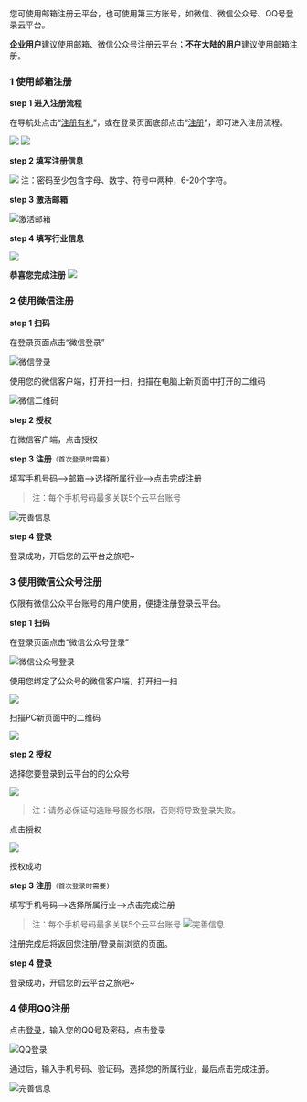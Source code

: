 您可使用邮箱注册云平台，也可使用第三方账号，如微信、微信公众号、QQ号登录云平台。

**企业用户**建议使用邮箱、微信公众号注册云平台；**不在大陆的用户**建议使用邮箱注册。


### 1 使用邮箱注册

**step 1 进入注册流程**

在导航处点击“[注册有礼](http://tce.fsphere.cn/register)”，或在登录页面底部点击“[注册](http://tce.fsphere.cn/register)”，即可进入注册流程。

![](http://imgcache.tce.fsphere.cn/static/mc.qcloudimg.com/static/img/583b467beb32817cafd46fe49eb5c05c/zhucerukou2.png)
![ ](http://imgcache.tce.fsphere.cn/static/mc.qcloudimg.com/static/img/1c8efeeb1d71317efcdd6e5b3e0159ba/image.png)

**step 2 填写注册信息**

![](http://imgcache.tce.fsphere.cn/static/mc.qcloudimg.com/static/img/8198242cc2bad3d2415fc7f8d7f57835/3.png)
注：密码至少包含字母、数字、符号中两种，6-20个字符。

**step 3 激活邮箱**

![激活邮箱](//mc.qcloudimg.com/static/img/8d2cf2b8725b4e2d7a00da54332995e4/image.png)

**step 4 填写行业信息**

![](http://imgcache.tce.fsphere.cn/static/mc.qcloudimg.com/static/img/b3508c2496948d24dedb70c7e84ae485/hangye.png)

**恭喜您完成注册**
![](http://imgcache.tce.fsphere.cn/static/mc.qcloudimg.com/static/img/421ecf2598e18895a40aeae74aa973ff/end.png)


### 2 使用微信注册

 **step 1 扫码**
 
在登录页面点击“微信登录”

![微信登录](http://imgcache.tce.fsphere.cn/static/mc.qcloudimg.com/static/img/5a08fe54336c7bcbbdb285f7f9e5d1ae/weixindenglu.png)

使用您的微信客户端，打开扫一扫，扫描在电脑上新页面中打开的二维码

![微信二维码](http://imgcache.tce.fsphere.cn/static/mc.qcloudimg.com/static/img/83f81884267b00b7828d4ad8cca19953/weixin2.png)


 **step 2 授权**
 
在微信客户端，点击授权

**step 3 注册**`（首次登录时需要) `

填写手机号码—>邮箱—>选择所属行业——>点击完成注册
>注：每个手机号码最多关联5个云平台账号

![完善信息](//mc.qcloudimg.com/static/img/171940de3430748142311d5b12585393/image.png)

 **step 4 登录**
 
登录成功，开启您的云平台之旅吧~

### 3 使用微信公众号注册

仅限有微信公众平台账号的用户使用，便捷注册登录云平台。

 **step 1 扫码**
 
在登录页面点击“微信公众号登录”

![微信公众号登录](http://imgcache.tce.fsphere.cn/static/mc.qcloudimg.com/static/img/eebf89f4eadeb7b8fb3d4869dffef1ae/weixingongzhonghao.png)


使用您绑定了公众号的微信客户端，打开扫一扫

![](http://imgcache.tce.fsphere.cn/static/mc.qcloudimg.com/static/img/db96dab81ea00394de4ef2c89bbff5f5/3.png)

扫描PC新页面中的二维码

![](http://imgcache.tce.fsphere.cn/static/mc.qcloudimg.com/static/img/bac6b84a00a32a3ee0c287fac01785ee/2.png)

 **step 2 授权**
 
选择您要登录到云平台的的公众号

![](http://imgcache.tce.fsphere.cn/static/mc.qcloudimg.com/static/img/9d7d8182b7facd0df6fd28cd1597ce58/4.png)

>注：请务必保证勾选账号服务权限，否则将导致登录失败。

点击授权

![](http://imgcache.tce.fsphere.cn/static/mc.qcloudimg.com/static/img/f922081ddb134fe4858b8ada75ed50f3/5.png)

授权成功

**step 3 注册**`（首次登录时需要) `

填写手机号码—>选择所属行业——>点击完成注册

>注：每个手机号码最多关联5个云平台账号
![完善信息](//mc.qcloudimg.com/static/img/171940de3430748142311d5b12585393/image.png)

注册完成后将返回您注册/登录前浏览的页面。

 **step 4 登录**
 
登录成功，开启您的云平台之旅吧~

### 4 使用QQ注册

点击[登录](http://tce.fsphere.cn/login)，输入您的QQ号及密码，点击登录

![QQ登录](http://imgcache.tce.fsphere.cn/static/mc.qcloudimg.com/static/img/4d6fa1d1f7681721e3d0bf91dc74989d/dengluqq.png)

通过后，输入手机号码、验证码，选择您的所属行业，最后点击完成注册。

![完善信息](//mc.qcloudimg.com/static/img/171940de3430748142311d5b12585393/image.png)